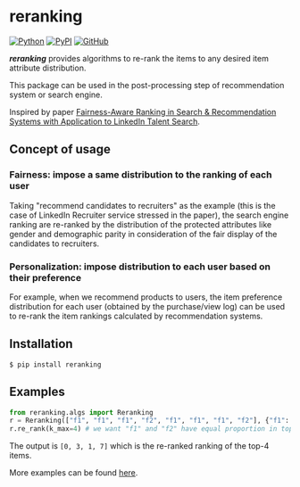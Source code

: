 # reranking
[![Python](https://img.shields.io/badge/python-3.6%7C3.7%7C3.8%7C3.9-red?logo=Python&logoColor=white)](https://www.python.org)
[![PyPI](https://img.shields.io/pypi/v/reranking?color=green)](https://pypi.org/project/reranking/)
[![GitHub](https://img.shields.io/github/license/yuanlonghao/reranking?color=blue)](https://github.com/yuanlonghao/reranking)


***reranking*** provides algorithms to re-rank the items to any desired item attribute distribution.

This package can be used in the post-processing step of recommendation system or search engine.

Inspired by paper [Fairness-Aware Ranking in Search & Recommendation Systems with Application to LinkedIn Talent Search](https://dl.acm.org/doi/10.1145/3292500.3330691).

## Concept of usage

### Fairness: impose a same distribution to the ranking of each user
Taking "recommend candidates to recruiters" as the example (this is the case of LinkedIn Recruiter service stressed in the paper), the search engine ranking are re-ranked by the distribution of the protected attributes like gender and demographic parity in consideration of the fair display of the candidates to recruiters.

### Personalization: impose distribution to each user based on their preference
For example, when we recommend products to users, the item preference distribution for each user (obtained by the purchase/view log) can be used to re-rank the item rankings calculated by recommendation systems.

## Installation
```shell
$ pip install reranking
```

## Examples
```python
from reranking.algs import Reranking
r = Reranking(["f1", "f1", "f1", "f2", "f1", "f1", "f1", "f2"], {"f1": 0.5, "f2": 0.5})
r.re_rank(k_max=4) # we want "f1" and "f2" have equal proportion in top-4
```
The output is `[0, 3, 1, 7]` which is the re-ranked ranking of the top-4 items.

More examples can be found [here](examples/usage_example.ipynb).
